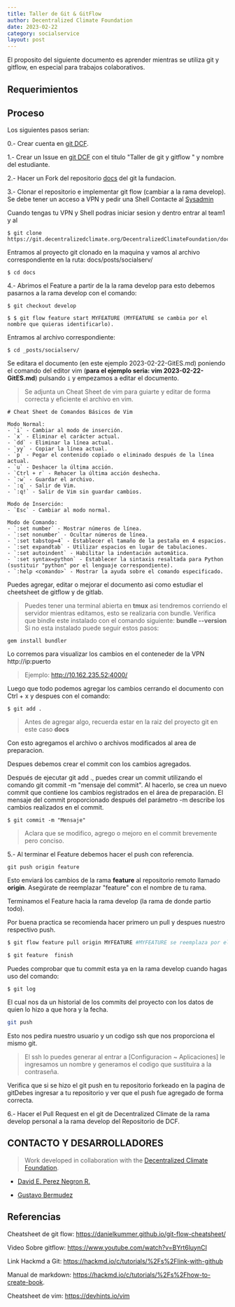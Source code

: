```yaml
---
title: Taller de Git & GitFlow
author: Decentralized Climate Foundation
date: 2023-02-22
category: socialservice
layout: post
---
```



El proposito del siguiente documento es aprender mientras se utiliza git y gitflow, en especial para trabajos colaborativos.

## Requerimientos

## Proceso

Los siguientes pasos serian:

0.- Crear cuenta en [git DCF](https://git.decentralizedclimate.org/DecentralizedClimateFoundation/docs).

1.- Crear un Issue en [git DCF](https://git.decentralizedclimate.org/DecentralizedClimateFoundation/docs) con el titulo "Taller de git y gitflow <nombre>" y nombre del estudiante.

2.- Hacer un Fork del repositorio [docs](https://git.decentralizedclimate.org/DecentralizedClimateFoundation/docs) del git la fundacion.

3.- Clonar el repositorio e implementar git flow (cambiar a la rama develop).
    Se debe tener un acceso a VPN y pedir una Shell Contacte al [Sysadmin](mailto:david@decentralizedclimate.org)

Cuando tengas tu VPN y Shell podras iniciar sesion y dentro entrar al team1 y al 

```shell
$ git clone https://git.decentralizedclimate.org/DecentralizedClimateFoundation/docs
```

Entramos al proyecto git clonado en la maquina y vamos al archivo correspondiente en la ruta: docs/posts/socialserv/

```shell
$ cd docs
```

4.- Abrimos el Feature a partir de la la rama develop
para esto debemos pasarnos a la rama develop con el comando:

```shell
$ git checkout develop

$ $ git flow feature start MYFEATURE (MYFEATURE se cambia por el nombre que quieras identificarlo).
```

Entramos al archivo correspondiente:

```shell
$ cd _posts/socialserv/
```
Se editara el documento (en este ejemplo 2023-02-22-GitES.md) poniendo el comando del editor vim (**para el ejemplo seria: vim 2023-02-22-GitES.md**) pulsando `i` y empezamos a editar el documento. 

>Se adjunta un Cheat Sheet de vim para guiarte y editar de forma correcta y eficiente el archivo en vim.


```shell
# Cheat Sheet de Comandos Básicos de Vim

Modo Normal:
- `i` - Cambiar al modo de inserción.
- `x` - Eliminar el carácter actual.
- `dd` - Eliminar la línea actual.
- `yy` - Copiar la línea actual.
- `p` - Pegar el contenido copiado o eliminado después de la línea actual.
- `u` - Deshacer la última acción.
- `Ctrl + r` - Rehacer la última acción deshecha.
- `:w` - Guardar el archivo.
- `:q` - Salir de Vim.
- `:q!` - Salir de Vim sin guardar cambios.

Modo de Inserción:
- `Esc` - Cambiar al modo normal.

Modo de Comando:
- `:set number` - Mostrar números de línea.
- `:set nonumber` - Ocultar números de línea.
- `:set tabstop=4` - Establecer el tamaño de la pestaña en 4 espacios.
- `:set expandtab` - Utilizar espacios en lugar de tabulaciones.
- `:set autoindent` - Habilitar la indentación automática.
- `:set syntax=python` - Establecer la sintaxis resaltada para Python (sustituir "python" por el lenguaje correspondiente).
- `:help <comando>` - Mostrar la ayuda sobre el comando especificado.
```

Puedes agregar, editar o mejorar el documento asi como estudiar el cheetsheet de gitflow y de gitlab.


>Puedes tener una terminal abierta en **tmux** asi tendremos corriendo el servidor mientras editamos, esto se realizaria con bundle.
> Verifica que bindle este instalado con el comando siguiente: **bundle --version**
Si no esta instalado puede seguir estos pasos:

```shell
gem install bundler
```

Lo corremos para visualizar los cambios en el conteneder de la VPN http://ip:puerto
> Ejemplo: http://10.162.235.52:4000/

Luego que todo podemos agregar los cambios cerrando el documento con Ctrl + x y despues con el comando:


```shell
$ git add . 
```
> Antes de agregar algo, recuerda estar en la raiz del proyecto git en este caso **docs** 

Con esto agregamos el archivo o archivos modificados al area de preparacion.

Despues debemos crear el commit con los cambios agregados.

Después de ejecutar git add ., puedes crear un commit utilizando el comando git commit -m "mensaje del commit". Al hacerlo, se crea un nuevo commit que contiene los cambios registrados en el área de preparación. El mensaje del commit proporcionado después del parámetro -m describe los cambios realizados en el commit.


```shell
$ git commit -m "Mensaje"
```

> Aclara que se modifico, agrego o mejoro en el commit brevemente pero conciso.
 
5.- Al terminar el Feature debemos hacer el push con referencia.

```shell
git push origin feature
```

Esto enviará los cambios de la rama **feature** al repositorio remoto llamado **origin**. Asegúrate de reemplazar "feature" con el nombre de tu rama.

Terminamos el Feature hacia la rama develop (la rama de donde partio todo).

Por buena practica se recomienda hacer primero un pull y despues nuestro respectivo push.


```sh
$ git flow feature pull origin MYFEATURE #MYFEATURE se reemplaza por el nombre que le pusiste al feature.

$ git feature  finish
```

Puedes comprobar que tu commit esta ya en la rama develop cuando hagas uso del comando:


```shell
$ git log
```

El cual nos da un historial de los commits del proyecto con los datos de quien lo hizo a que hora y la fecha.


```sh
git push
```
Esto nos pedira nuestro usuario y un codigo ssh que nos proporciona el mismo git.
> El ssh lo puedes generar al entrar a [Configuracion ~ Aplicaciones]  le ingresamos un nombre y generamos el codigo que sustituira a la contraseña.

Verifica que si se hizo el git push en tu repositorio forkeado en la pagina de gitDebes ingresar a tu repositorio y ver que el push fue agregado de forma correcta.


6.- Hacer el Pull Request en el git de Decentralized Climate de la rama develop personal a la rama develop del Repositorio de DCF.


## CONTACTO Y DESARROLLADORES
> Work developed in collaboration with the [Decentralized Climate Foundation](https://decentralizedclimate.org).

- [David E. Perez Negron R.](mailto:david@neetsec.com)

- [Gustavo Bermudez](mailto:nizaries44@gmail.com)

## Referencias

Cheatsheet de git flow: https://danielkummer.github.io/git-flow-cheatsheet/

Video Sobre gitflow: https://www.youtube.com/watch?v=BYrt6luynCI

Link Hackmd a Git: https://hackmd.io/c/tutorials/%2Fs%2Flink-with-github

Manual de markdown: https://hackmd.io/c/tutorials/%2Fs%2Fhow-to-create-book.

Cheatsheet de vim: https://devhints.io/vim
